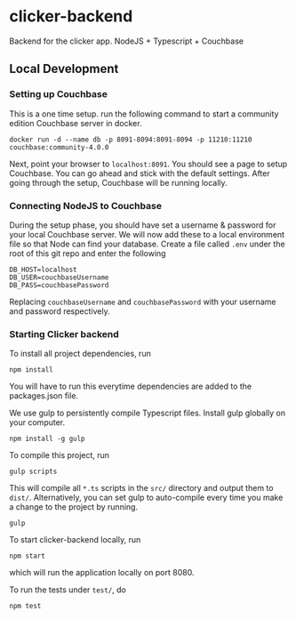 # clicker-backend
Backend for the clicker app. NodeJS + Typescript + Couchbase

## Local Development

### Setting up Couchbase

This is a one time setup. run the following command to start a community edition
Couchbase server in docker.

`docker run -d --name db -p 8091-8094:8091-8094 -p 11210:11210 couchbase:community-4.0.0`

Next, point your browser to `localhost:8091`. You should see a page to setup
Couchbase. You can go ahead and stick with the default settings. After going
through the setup, Couchbase will be running locally.

### Connecting NodeJS to Couchbase

During the setup phase, you should have set a username & password for your
local Couchbase server. We will now add these to a local environment file so
that Node can find your database. Create a file called `.env` under the root
of this git repo and enter the following

```
DB_HOST=localhost
DB_USER=couchbaseUsername
DB_PASS=couchbasePassword
```

Replacing `couchbaseUsername` and `couchbasePassword` with your username
and password respectively.

### Starting Clicker backend

To install all project dependencies, run
```
npm install
```
You will have to run this everytime dependencies are added to the packages.json
file.

We use gulp to persistently compile Typescript files. Install gulp globally on
your computer.
```
npm install -g gulp
```
To compile this project, run
```
gulp scripts
```
This will compile all `*.ts` scripts in the `src/` directory and output them
to `dist/`. Alternatively, you can set gulp to auto-compile every time you make
a change to the project by running.
```
gulp
```

To start clicker-backend locally, run
```
npm start
```
which will run the application locally on port 8080.

To run the tests under `test/`, do
```
npm test
```
